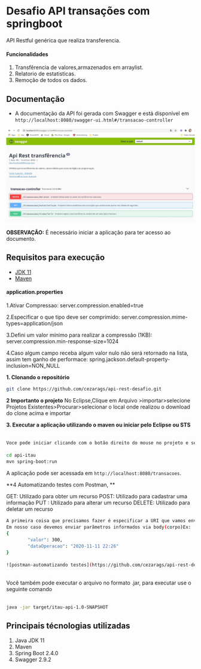 # Desafio API transações com springboot

API Restful genérica que realiza transferencia.

#### Funcionalidades
1. Transfêrencia de valores,armazenados em arraylist.
2. Relatorio de estatisticas.
3. Remoção de todos os dados.


## Documentação
- A documentação da API foi gerada com Swagger e está disponível em `http://localhost:8080/swagger-ui.html#/transacao-controller`

![swagger](https://github.com/cezarags/api-rest-desafio/blob/main/swagger-Endpoints.jpg)

**OBSERVAÇÃO:** É necessário iniciar a aplicação para ter acesso ao documento.

## Requisitos para execução
 - [JDK 11](https://www.oracle.com/technetwork/java/javase/downloads/jdk11-downloads-5066655.html)
 - [Maven ](https://maven.apache.org)
 


#### application.properties
1.Ativar Compressao:
 server.compression.enabled=true

2.Especificar o que tipo deve ser comprimido: 
server.compression.mime-types=application/json

3.Defini um valor mínimo para realizar a compressão (1KB):
server.compression.min-response-size=1024

4.Caso algum campo receba algum valor nulo não será retornado na lista, assim tem ganho de performace:
spring.jackson.default-property-inclusion=NON_NULL



**1. Clonando o repositório** 

```bash
git clone https://github.com/cezarags/api-rest-desafio.git
```

**2 Importanto o projeto**
No Eclipse,Clique em Arquivo >importar>selecione Projetos Existentes>Procurar>selecionar o local onde realizou o download do clone acima e importar

**3. Executar a aplicação utilizando o maven ou iniciar pelo Eclipse ou STS**

```bash

Voce pode iniciar clicando com o botão direito do mouse no projeto e selecionar Executar como Spring Boot App. Sem o STS, você provavelmente executará o aplicativo na linha de comando com o seguinte comando:

cd api-itau
mvn spring-boot:run
```

A aplicação pode ser acessada em `http://localhost:8080/transacoes`.

**4 Automatizando testes com Postman, **

GET: Utilizado para obter um recurso
POST: Utilizado para cadastrar uma informação
PUT : Utilizado para alterar um recurso
DELETE: Utilizado para deletar um recurso

```bash
A primeira coisa que precisamos fazer é especificar a URI que vamos enviar a chamada e em seguida especificar o método da chamada, no nosso caso Post.
Em nosso caso devemos enviar parâmetros informados via body(corpo)Ex:
{     
        "valor": 300,
        "dataOperacao": "2020-11-11 22:26"  
}

![postman-automatizando testes](https://github.com/cezarags/api-rest-desafio/blob/main/EndpointTransferir.jpg)



```

Você também pode executar o arquivo no formato .jar, para executar use o seguinte comando

```bash

java -jar target/itau-api-1.0-SNAPSHOT
```



## Principais técnologias utilizadas
1. Java JDK 11
2. Maven 
3. Spring Boot 2.4.0
6. Swagger 2.9.2

